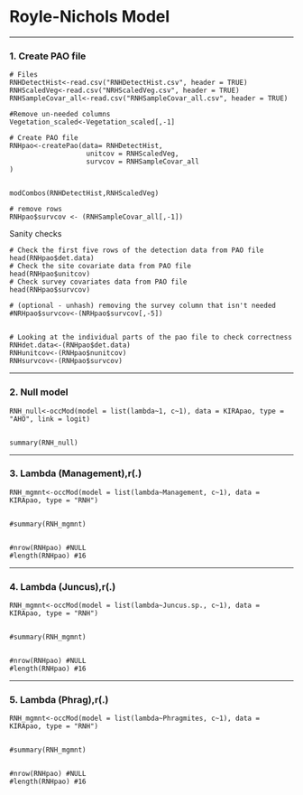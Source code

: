# Royle-Nichols Model 

---

### 1. Create PAO file

```{r}
# Files
RNHDetectHist<-read.csv("RNHDetectHist.csv", header = TRUE)
RNHScaledVeg<-read.csv("NRHScaledVeg.csv", header = TRUE)
RNHSampleCovar_all<-read.csv("RNHSampleCovar_all.csv", header = TRUE)
```
```{r}
#Remove un-needed columns
Vegetation_scaled<-Vegetation_scaled[,-1] 
```
```{r}
# Create PAO file
RNHpao<-createPao(data= RNHDetectHist, 
                   unitcov = RNHScaledVeg, 
                   survcov = RNHSampleCovar_all
)


modCombos(RNHDetectHist,RNHScaledVeg)
```
```{r}
# remove rows
RNHpao$survcov <- (RNHSampleCovar_all[,-1])
```
Sanity checks
```{r}
# Check the first five rows of the detection data from PAO file
head(RNHpao$det.data) 
# Check the site covariate data from PAO file
head(RNHpao$unitcov) 
# Check survey covariates data from PAO file
head(RNHpao$survcov)
```
```{r}
# (optional - unhash) removing the survey column that isn't needed
#NRHpao$survcov<-(NRHpao$survcov[,-5])

```
```{r}

# Looking at the individual parts of the pao file to check correctness 
RNHdet.data<-(RNHpao$det.data)
RNHunitcov<-(RNHpao$nunitcov)
RNHsurvcov<-(RNHpao$survcov) 

```
---
### 2. Null model

```{r}
RNH_null<-occMod(model = list(lambda~1, c~1), data = KIRApao, type = "AHO", link = logit)


summary(RNH_null)
```
---
### 3. Lambda (Management),r(.)
```{r}
RNH_mgmnt<-occMod(model = list(lambda~Management, c~1), data = KIRApao, type = "RNH")


#summary(RNH_mgmnt)


#nrow(RNHpao) #NULL
#length(RNHpao) #16

```
---
### 4. Lambda (Juncus),r(.)
```{r}
RNH_mgmnt<-occMod(model = list(lambda~Juncus.sp., c~1), data = KIRApao, type = "RNH")


#summary(RNH_mgmnt)


#nrow(RNHpao) #NULL
#length(RNHpao) #16

```
---

### 5. Lambda (Phrag),r(.)
```{r}
RNH_mgmnt<-occMod(model = list(lambda~Phragmites, c~1), data = KIRApao, type = "RNH")


#summary(RNH_mgmnt)


#nrow(RNHpao) #NULL
#length(RNHpao) #16

```



